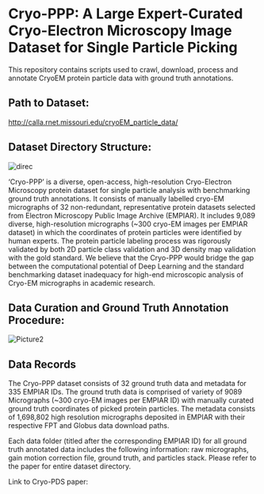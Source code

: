 # Cryo-PPP: A Large Expert-Curated Cryo-Electron Microscopy Image Dataset for Single Particle Picking 
This repository contains scripts used to crawl, download, process and annotate CryoEM protein particle data with ground truth annotations.

## Path to Dataset:
http://calla.rnet.missouri.edu/cryoEM_particle_data/

## Dataset Directory Structure:

![direc](https://user-images.githubusercontent.com/24986485/214904761-94030d5e-ff8a-4286-a2d5-e6c2466195e0.jpg)


‘Cryo-PPP’ is a diverse, open-access, high-resolution Cryo-Electron Microscopy protein dataset for single particle analysis with benchmarking ground truth annotations. It consists of manually labelled cryo-EM micrographs of 32 non-redundant, representative protein datasets selected from Electron Microscopy Public Image Archive (EMPIAR). It includes 9,089 diverse, high-resolution micrographs (~300 cryo-EM images per EMPIAR dataset) in which the coordinates of protein particles were identified by human experts. The protein particle labeling process was rigorously validated by both 2D particle class validation and 3D density map validation with the gold standard. We believe that the Cryo-PPP would bridge the gap between the computational potential of Deep Learning and the standard benchmarking dataset inadequacy for high-end microscopic analysis of Cryo-EM micrographs in academic research. 

## Data Curation and Ground Truth Annotation Procedure:

![Picture2](https://user-images.githubusercontent.com/24986485/219126688-016db1be-f6d0-427b-87b6-aecc25c43f28.jpg)

## Data Records

The Cryo-PPP dataset consists of 32 ground truth data and metadata for 335 EMPIAR IDs. The ground truth data is comprised of variety of 9089 Micrographs (~300 cryo-EM images per EMPIAR ID) with manually curated ground truth coordinates of picked protein particles. The metadata consists of 1,698,802 high resolution micrographs deposited in EMPIAR with their respective FPT and Globus data download paths.

Each data folder (titled after the corresponding EMPIAR ID) for all ground truth annotated data includes the following information: raw micrographs, gain motion correction file, ground truth, and particles stack. Please refer to the paper for entire dataset directory.

Link to Cryo-PDS paper: 
